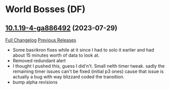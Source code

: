 # <DBM Mod> World Bosses (DF)

## [10.1.19-4-ga886492](https://github.com/DeadlyBossMods/DBM-Retail/tree/a8864928dc15aed29a2b104f0e6e260a757b9779) (2023-07-29)
[Full Changelog](https://github.com/DeadlyBossMods/DBM-Retail/compare/10.1.19...a8864928dc15aed29a2b104f0e6e260a757b9779) [Previous Releases](https://github.com/DeadlyBossMods/DBM-Retail/releases)

- Some basrikron fixes while at it since I had to solo it earlier and had about 15 minutes worth of data to look at.  
- Removed redundant alert  
- I thought I pushed this, guess I did'n't. Small nelth timer tweak. sadly the remaining timer issues can't be fixed (initial p3 ones) cause that issue is actually a bug with way blizzard coded the transition.  
- bump alpha revisions  
